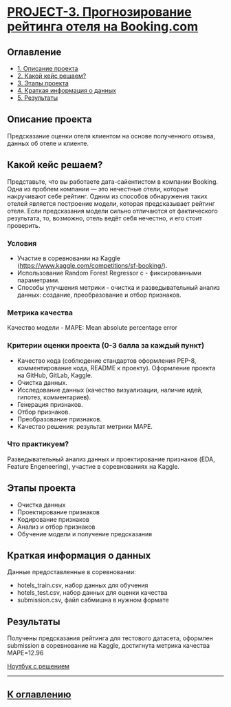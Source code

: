 # [PROJECT-3. Прогнозирование рейтинга отеля на Booking.com](https://github.com/kos-kazakov/sf_data_science_NEW/tree/main/Skillfactory%20DS/PROJECT-3%20Booking.com)

## Оглавление
* [1. Описание проекта](https://github.com/kos-kazakov/sf_data_science_NEW/tree/main/Skillfactory%20DS/PROJECT-3%20Booking.com/README.md#Описание-проекта)
* [2. Какой кейс решаем?](https://github.com/kos-kazakov/sf_data_science_NEW/tree/main/Skillfactory%20DS/PROJECT-3%20Booking.com/README.md#Какой-кейс-решаем?)
* [3. Этапы проекта](https://github.com/kos-kazakov/sf_data_science_NEW/tree/main/Skillfactory%20DS/PROJECT-3%20Booking.com/README.md#Этапы-проекта)
* [4. Краткая информация о данных](https://github.com/kos-kazakov/sf_data_science_NEW/tree/main/Skillfactory%20DS/PROJECT-3%20Booking.com/README.md#Краткая-информация-о-данных)
* [5. Результаты](https://github.com/kos-kazakov/sf_data_science_NEW/tree/main/Skillfactory%20DS/PROJECT-3%20Booking.com/README.md#Результаты)

## Описание проекта
 Предсказание оценки отеля клиентом на основе полученного отзыва, данных об отеле и клиенте.

## Какой кейс решаем?
Представьте, что вы работаете дата-сайентистом в компании Booking. Одна из проблем компании — это нечестные отели, которые накручивают себе рейтинг. Одним из способов обнаружения таких отелей является построение модели, которая предсказывает рейтинг отеля. Если предсказания модели сильно отличаются от фактического результата, то, возможно, отель ведёт себя нечестно, и его стоит проверить.

### Условия
- Участие в соревновании на Kaggle (https://www.kaggle.com/competitions/sf-booking/).
- Использование Random Forest Regressor с - фиксированными параметрами.
- Способы улучшения метрики - очистка и разведывательный анализ данных: создание, преобразование и отбор признаков.

### Метрика качества
Качество модели - MAPE: Mean absolute percentage error

### Критерии оценки проекта (0-3 балла за каждый пункт)
- Качество кода (соблюдение стандартов оформления PEP-8, комментирование кода, README к проекту). Оформление проекта на GitHub, GitLab, Kaggle.
- Очистка данных.
- Исследование данных (качество визуализации, наличие идей, гипотез, комментариев).
- Генерация признаков.
- Отбор признаков.
- Преобразование признаков.
- Качество решения: результат метрики MAPE.

### Что практикуем?
Разведывательный анализ данных и проектирование признаков (EDA, Feature Engeneering), участие в соревнованиях на Kaggle.

## Этапы проекта
- Очистка данных
- Проектирование признаков
- Кодирование признаков
- Анализ и отбор признаков
- Обучение модели и получение предсказания
   
## Краткая информация о данных
Данные предоставленные в соревновании:

- hotels_train.csv, набор данных для обучения
- hotels_test.csv, набор данных для оценки качества
- submission.csv, файл сабмишна в нужном формате

## Результаты
Получены предсказания рейтинга для тестового датасета, оформлен submission в соревнование на Kaggle, достигнута метрика качества MAPE=12.96

[Ноутбук с решением](https://github.com/kos-kazakov/sf_data_science_NEW/blob/main/Skillfactory%20DS/PROJECT-3%20Booking.com/project-3-eda-kos-k.ipynb)


__________________________

##  [К оглавлению](https://github.com/kos-kazakov/sf_data_science_NEW/tree/main/Skillfactory%20DS/PROJECT-3%20Booking.com/README.md#Оглавление)

